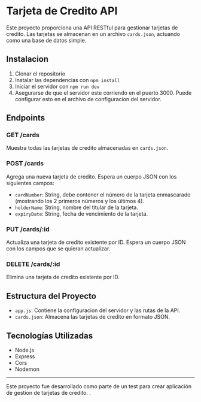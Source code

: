 # Tarjeta de Credito API

Este proyecto proporciona una API RESTful para gestionar tarjetas de credito. Las tarjetas se almacenan en un archivo `cards.json`, actuando como una base de datos simple.

## Instalacion

1. Clonar el repositorio
2. Instalar las dependencias con `npm install`
3. Iniciar el servidor con `npm run dev`
4. Asegurarse de que el servidor este corriendo en el puerto 3000. Puede configurar esto en el archivo de configuracion del servidor.


## Endpoints

### GET /cards

Muestra todas las tarjetas de credito almacenadas en `cards.json`.

### POST /cards

Agrega una nueva tarjeta de credito. Espera un cuerpo JSON con los siguientes campos:

- `cardNumber`: String, debe contener el número de la tarjeta enmascarado (mostrando los 2 primeros números y los últimos 4).
- `holderName`: String, nombre del titular de la tarjeta.
- `expiryDate`: String, fecha de vencimiento de la tarjeta.

### PUT /cards/:id

Actualiza una tarjeta de credito existente por ID. Espera un cuerpo JSON con los campos que se quieran actualizar.

### DELETE /cards/:id

Elimina una tarjeta de credito existente por ID.

## Estructura del Proyecto

- `app.js`: Contiene la configuracion del servidor y las rutas de la API.
- `cards.json`: Almacena las tarjetas de credito en formato JSON.

## Tecnologías Utilizadas

- Node.js
- Express
- Cors
- Nodemon

---

Este proyecto fue desarrollado como parte de un test para crear aplicación de gestion de tarjetas de credito. .
